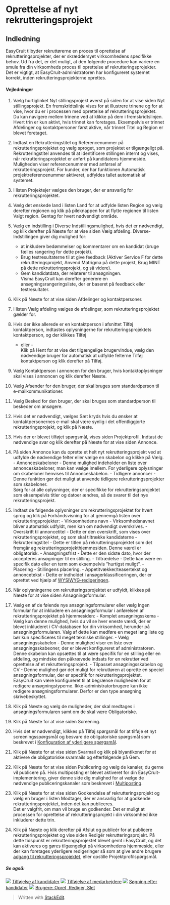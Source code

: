 # Oprettelse af nyt rekrutteringsprojekt

## Indledning

EasyCruit tilbyder rekruttørerne en proces til oprettelse af rekrutteringsprojekter, der er skræddersyet virksomhedens specifikke behov. Ud fra det, er det muligt, at den følgende procedure kan variere en smule fra din virksomheds proces til oprettelse af rekrutteringsprojekter. Det er vigtigt, at EasyCruit-administratoren har konfigureret systemet korrekt, inden rekrutteringsprojekterne oprettes.

#### Vejledninger

1.  Vælg hurtiglinket  Nyt stillingsprojekt  øverst på siden for at vise siden Nyt stillingsprojekt. En fremskridtslinje vises for at illustrere trinene og for at vise, hvor du er i processen med oprettelse af rekrutteringsprojektet.  
    Du kan navigere mellem trinene ved at klikke på dem i fremskridtslinjen. Hvert trin er kun aktivt, hvis trinnet kan foretages. Eksempelvis er trinnet  Afdelinger  og kontaktpersoner først aktive, når trinnet  Titel  og Region er blevet foretaget.
2.  Indtast en  Rekrutteringstitel  og  Referencenummer på rekrutteringsprojektet  og vælg sproget, som projektet er tilgængeligt på.  
    Rekrutteringstitel anvendes til at identificere stillingen internt og vises, når rekrutteringsprojektet er anført på kandidatens hjemmeside. Muligheden viser referencenummer med anførsel af rekrutteringsprojekt. For kunder, der har funktionen  Automatisk projektreferencenummer  aktiveret, udfyldes tallet automatisk af systemet.
3.  I listen  Projektejer  vælges den bruger, der er ansvarlig for rekrutteringsprojektet.
4.  Vælg det ønskede land i listen  Land  for at udfylde listen Region og vælg derefter regionen og klik på pileknappen for at flytte regionen til listen  Valgt region. Gentag for hvert nødvendigt område.
5.  Vælg en indstilling i  Diverse Indstillingsmulighed, hvis det er nødvendigt, og klik derefter på  Næste  for at vise siden  Vælg afdeling.  Diverse- Indstillingen giver dig mulighed for:
    -   at inkludere bedømmelser og kommentarer om en kandidat (bruge fælles rangering for dette projekt).
    -   Brug testresultaterne til at give feedback (Aktiver Service F for dette rekrutteringsprojekt,  Anvend Matrigma på dette projekt,  Brug MINT på dette rekrutteringsprojekt, og så videre).
    -   Gem kandidatdata, der relaterer til ansøgningen.  
        Visma EasyCruit kan derefter generere en ansøgningsrangeringsliste, der er baseret på feedback eller testresultater.  
        
6.  Klik på  Næste  for at vise siden  Afdelinger og kontaktpersoner.
7.  I listen  Vælg afdeling  vælges de afdelinger, som rekrutteringsprojektet gælder for.
8.  Hvis der ikke allerede er en kontaktperson i afsnittet Tilføj kontaktperson, indtastes oplysningerne for rekrutteringsprojektets kontaktperson, og der klikkes  Tilføj  
    - eller -  
    Klik på  Hent  for at vise det tilgængelige brugervindue, vælg den nødvendige bruger for automatisk at udfylde felterne  Tilføj kontaktperson  og klik derefter på  Tilføj.
9.  Vælg  Kontaktperson i annoncen  for den bruger, hvis kontaktoplysninger skal vises i annoncen og klik derefter  Næste.
10.  Vælg  Afsender  for den bruger, der skal bruges som standardperson til e-mailkommunikationer.
11.  Vælg  Besked  for den bruger, der skal bruges som standardperson til beskeder om ansøgere.
12.  Hvis det er nødvendigt, vælges  Sæt kryds hvis du ønsker at kontaktpersonernes e-mail skal være synlig i det offentliggjorte rekrutteringsprojekt,  og klik på  Næste.
13.  Hvis der er blevet tilføjet spørgsmål, vises siden  Projektprofil. Indtast de nødvendige svar og klik derefter på  Næste  for at vise siden  Annonce.
14.  På siden  Annonce  kan du oprette et helt nyt rekrutteringsprojekt ved at udfylde de nødvendige felter eller vælge en skabelon og klikke på  Vælg.
    -   Annonceskabeloner  - Denne mulighed indeholder en liste over annonceskabeloner, man kan vælge imellem. For yderligere oplysninger om skabeloner henvises til  Annonceskabelon.
    -   Tidligere annoncer  - Denne funktion gør det muligt at anvende tidligere rekrutteringsprojekter som skabeloner.  
        Sørg for at alle oplysninger, der er specifikke for rekrutteringsprojektet som eksempelvis titler og datoer ændres, så de svarer til det nye rekrutteringsprojekt.
15.  Indtast de følgende oplysninger om rekrutteringsprojektet for hvert sprog og klik på  Forhåndsvisning  for at gennemgå listen over rekrutteringsprojekter:
    -   Virksomhedens navn  - Virksomhedsnavnet bliver automatisk udfyldt, men kan om nødvendigt overskrives.
    -   Overskrift til annoncetitel  - Dette er den overskrift, som vises over rekrutteringsprojektet, og som skal tiltrække kandidaterne
    -   Rekrutteringstitel - Dette er titlen på rekrutteringsprojektet som det fremgår ag rekrutteringsprojekthjemmesiden. Denne værdi er obligatorisk.
    -   Ansøgningsfrist  - Dette er den sidste dato, hvor der accepteres ansøgninger til en stilling.
    -   Tiltrædelse  - Dette kan være en specifik dato eller en term som eksempelvis ”hurtigst muligt”.
    -   Placering  - Stillingens placering.
    -   Appetitvækker/teasertekst og annoncetekst  - Dette er indholdet i ansøgerklassificeringen, der er oprettet ved hjælp af  [WYSIWYG-redigeringen](../online-help/wysiwyg_text_editor.htm).
16.  Når oplysningerne om rekrutteringsprojektet er udfyldt, klikkes på  Næste  for at vise siden  Ansøgningsformular.
17.  Vælg en af de følende nye ansøgningsformularer eller vælg  Ingen formular  for at inkludere en ansøgningsformular i anførelsen af rekrutteringsprojektet på hjemmesiden:
    -   Komplet ansøgningsskema  - Vælg kun denne mulighed, hvis du vil se hver eneste værdi, der er blevet inkluderet i CV-databasen for din virksomhed, herunder på ansøgningsformularen. Valg af dette kan medføre en meget lang liste og bør kun specificeres til meget tekniske stillinger.
    -   Vælg ansøgningsskabelon  - Denne mulighed viser en liste over ansøgningsskabeoner, der er blevet konfigureret af administratoren. Denne skabelon kan opsættes til at være specifik for en stilling eller en afdeling, og mindske den påkrævede indsats for en rekruttør ved oprettelse af et rekrutteringsprojekt.
    -   Tilpasset ansøgningsskabelon og CV  - Denne mulighed gør det muligt for rekruttøren at oprette en speciel ansøgningsformular, der er specifik for rekrutteringsprojektet.  
        EasyCruit kan være konfigureret til at begrænse muligheden for at redigere ansøgningstyperne. Ikke-administratorbrugere kan ikke redigere ansøgningsformularer. Derfor er den type ansøgning skrivebeskyttet.
18.  Klik på  Næste  og vælg de muligheder, der skal medtages i ansøgningsformularen samt om de skal være  Obligatoriske.
19.  Klik på  Næste  for at vise siden  Screening.
20.  Hvis det er nødvendigt, klikkes på  Tilføj spørgsmål  for at tilføje et nyt screeningsspørgsmål og besvare de obligatoriske spørgsmål som beskrevet i  [Konfiguration af yderligere spørgsmål](../online-help/additional_questions.htm).
21.  Klik på  Næste  for at vise siden  Svarmail  og klik på blyantikonet for at aktivere de obligatoriske svarmails og efterfølgende på  Gem.
22.  Klik på  Næste  for at vise siden  Publicering  og vælg de kanaler, du gerne vil publicere på. Hvis multiposting er blevet aktiveret for din EasyCruit-implementering, giver denne side dig mulighed for at vælge de nødvendige publiceringskanaler som beskrevet i  [Multiposting](../online-help/multiposting.htm).
23.  Klik på  Næste  for at vise siden  Godkendelse af rekrutteringsprojekt  og vælg en bruger i listen  Modtager, der er ansvarlig for at godkende rekrutteringsprojektet, inden det kan publiceres.  
    Det er valgfrit, om man vil bruge en godkender. Det er muligt at processen for oprettelse af rekrutteringsprojekt i din virksomhed ikke inkluderer dette trin.
24.  Klik på  Næste  og klik derefter på  Afslut  og publicér for at publicere rekrutteringsprojektet og vise siden  Redigér rekrutteringsprojekt. På dette tidspunkt er rekrutteringsprojektet blevet gemt i EasyCruit, og det kan aktiveres og gøres tilgængeligt på virksomhedens hjemmeside, eller der kan foretages yderligere redigeringer så som at give andre brugere  [adgang til rekrutteringsprojektet](../faq/who_has_access_to_a_vacancy.htm), eller opstille Projektprofilspørgsmål.

##### Se også:

![](../Resources/Images/icon-document-link.png)  [Tilføjelse af kandidater](../online-help/adding_candidates.htm)
![](../Resources/Images/icon-document-link.png)  [Tilføjelse af medarbejdere](../online-help/adding_employees.htm)
![](../Resources/Images/icon-document-link.png)  [Søgning efter kandidater](../online-help/searching_for_candidates.htm)
![](../Resources/Images/icon-document-link.png)  [Brugere: Opret, Redigér, Slet](../online-help/users_create_edit_delete.htm)


> Written with [StackEdit](https://stackedit.io/).
<!--stackedit_data:
eyJoaXN0b3J5IjpbLTEyNTgwMzQ5OThdfQ==
-->